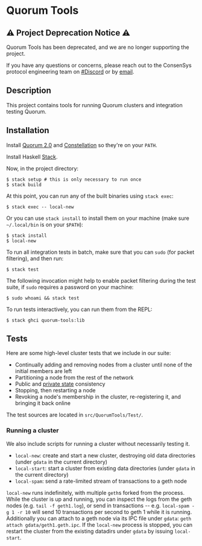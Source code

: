 # Quorum Tools

## ⚠️ Project Deprecation Notice ⚠️

Quorum Tools has been deprecated, and we are no longer supporting the project.

If you have any questions or concerns, please reach out to the ConsenSys protocol engineering team on [#Discord](https://chat.consensys.net) or by [email](mailto:quorum@consensys.net).

## Description

This project contains tools for running Quorum clusters and integration testing Quorum.

## Installation

Install [Quorum 2.0](https://github.com/jpmorganchase/quorum/releases/tag/v2.0.0) and [Constellation](https://github.com/jpmorganchase/constellation) so they're on your `PATH`.

Install Haskell [Stack](https://www.haskell.org/downloads#stack).

Now, in the project directory:

```
$ stack setup # this is only necessary to run once
$ stack build
```

At this point, you can run any of the built binaries using `stack exec`:

```
$ stack exec -- local-new
```

Or you can use `stack install` to install them on your machine (make sure `~/.local/bin` is on your `$PATH`):

```
$ stack install
$ local-new
```

To run all integration tests in batch, make sure that you can `sudo` (for packet filtering), and then run:

```
$ stack test
```

The following invocation might help to enable packet filtering during the test suite, if `sudo` requires a password on your machine:

```
$ sudo whoami && stack test
```

To run tests interactively, you can run them from the REPL:

```
$ stack ghci quorum-tools:lib
```

## Tests

Here are some high-level cluster tests that we include in our suite:

* Continually adding and removing nodes from a cluster until none of the initial members are left
* Partitioning a node from the rest of the network
* Public and [private state](https://github.com/jpmorganchase/quorum/wiki/Transaction-Processing) consistency
* Stopping, then restarting a node
* Revoking a node's membership in the cluster, re-registering it, and bringing it back online

The test sources are located in `src/QuorumTools/Test/`.

### Running a cluster

We also include scripts for running a cluster without necessarily testing it.

* `local-new`: create and start a new cluster, destroying old data directories (under `gdata` in the current directory)
* `local-start`: start a cluster from existing data directories (under `gdata` in the current directory)
* `local-spam`: send a rate-limited stream of transactions to a geth node

`local-new` runs indefinitely, with multiple `geth`s forked from the process. While the cluster is up and running, you can inspect the logs from the geth nodes (e.g. `tail -f geth1.log`), or send in transactions -- e.g. `local-spam -g 1 -r 10` will send 10 transactions per second to geth 1 while it is running. Additionally you can attach to a geth node via its IPC file under `gdata`: `geth attach gdata/geth1.geth.ipc`. If the `local-new` process is stopped, you can restart the cluster from the existing datadirs under `gdata` by issuing `local-start`.

